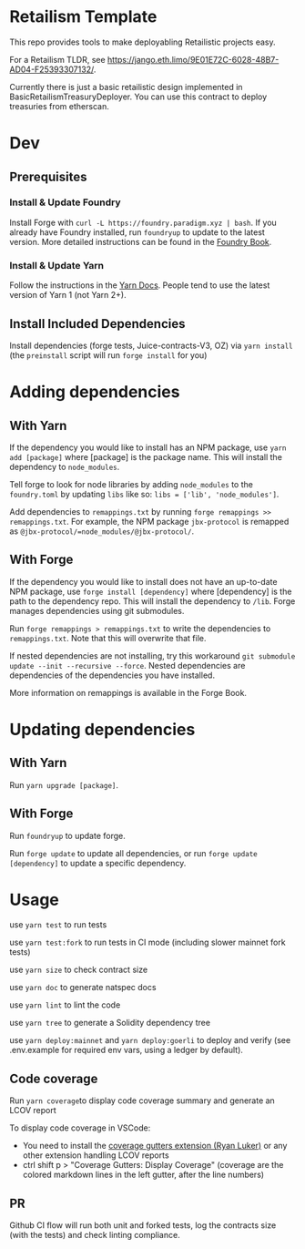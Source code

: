 # Retailism Template

This repo provides tools to make deployabling Retailistic projects easy.

For a Retailism TLDR, see https://jango.eth.limo/9E01E72C-6028-48B7-AD04-F25393307132/.

Currently there is just a basic retailistic design implemented in BasicRetailismTreasuryDeployer. You can use this contract to deploy treasuries from etherscan.

# Dev

## Prerequisites
### Install & Update Foundry
Install Forge with `curl -L https://foundry.paradigm.xyz | bash`. If you already have Foundry installed, run `foundryup` to update to the latest version. More detailed instructions can be found in the [Foundry Book](https://book.getfoundry.sh/getting-started/installation).

### Install & Update Yarn
Follow the instructions in the [Yarn Docs](https://classic.yarnpkg.com/en/docs/install). People tend to use the latest version of Yarn 1 (not Yarn 2+).

## Install Included Dependencies
Install dependencies (forge tests, Juice-contracts-V3, OZ) via `yarn install` (the `preinstall` script will run `forge install` for you)

# Adding dependencies
## With Yarn
If the dependency you would like to install has an NPM package, use `yarn add [package]` where [package] is the package name. This will install the dependency to `node_modules`.

Tell forge to look for node libraries by adding `node_modules` to the `foundry.toml` by updating `libs` like so: `libs = ['lib', 'node_modules']`.

Add dependencies to `remappings.txt` by running `forge remappings >> remappings.txt`. For example, the NPM package `jbx-protocol` is remapped as `@jbx-protocol/=node_modules/@jbx-protocol/`.

## With Forge
If the dependency you would like to install does not have an up-to-date NPM package, use `forge install [dependency]` where [dependency] is the path to the dependency repo. This will install the dependency to `/lib`. Forge manages dependencies using git submodules.

Run `forge remappings > remappings.txt` to write the dependencies to `remappings.txt`. Note that this will overwrite that file. 

If nested dependencies are not installing, try this workaround `git submodule update --init --recursive --force`. Nested dependencies are dependencies of the dependencies you have installed. 

More information on remappings is available in the Forge Book.

# Updating dependencies
## With Yarn
Run `yarn upgrade [package]`.

## With Forge
Run `foundryup` to update forge. 

Run `forge update` to update all dependencies, or run `forge update [dependency]` to update a specific dependency.

# Usage
use `yarn test` to run tests

use `yarn test:fork` to run tests in CI mode (including slower mainnet fork tests)

use `yarn size` to check contract size

use `yarn doc` to generate natspec docs

use `yarn lint` to lint the code

use `yarn tree` to generate a Solidity dependency tree

use `yarn deploy:mainnet` and `yarn deploy:goerli` to deploy and verify (see .env.example for required env vars, using a ledger by default).

## Code coverage
Run `yarn coverage`to display code coverage summary and generate an LCOV report

To display code coverage in VSCode:
- You need to install the [coverage gutters extension (Ryan Luker)](https://marketplace.visualstudio.com/items?itemName=ryanluker.vscode-coverage-gutters) or any other extension handling LCOV reports
- ctrl shift p > "Coverage Gutters: Display Coverage" (coverage are the colored markdown lines in the left gutter, after the line numbers)

## PR
Github CI flow will run both unit and forked tests, log the contracts size (with the tests) and check linting compliance.

